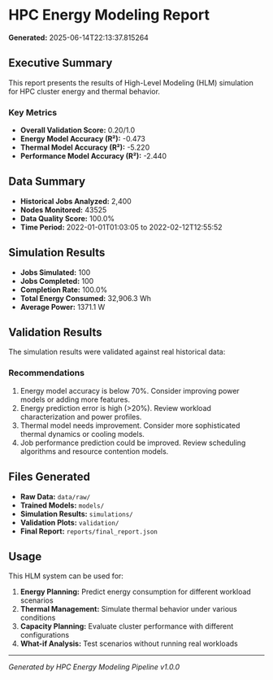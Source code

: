 
# HPC Energy Modeling Report

**Generated:** 2025-06-14T22:13:37.815264

## Executive Summary

This report presents the results of High-Level Modeling (HLM) simulation for HPC cluster energy and thermal behavior.

### Key Metrics

- **Overall Validation Score:** 0.20/1.0
- **Energy Model Accuracy (R²):** -0.473
- **Thermal Model Accuracy (R²):** -5.220
- **Performance Model Accuracy (R²):** -2.440

## Data Summary

- **Historical Jobs Analyzed:** 2,400
- **Nodes Monitored:** 43525
- **Data Quality Score:** 100.0%
- **Time Period:** 2022-01-01T01:03:05 to 2022-02-12T12:55:52

## Simulation Results

- **Jobs Simulated:** 100
- **Jobs Completed:** 100
- **Completion Rate:** 100.0%
- **Total Energy Consumed:** 32,906.3 Wh
- **Average Power:** 1371.1 W

## Validation Results

The simulation results were validated against real historical data:

### Recommendations

1. Energy model accuracy is below 70%. Consider improving power models or adding more features.
2. Energy prediction error is high (>20%). Review workload characterization and power profiles.
3. Thermal model needs improvement. Consider more sophisticated thermal dynamics or cooling models.
4. Job performance prediction could be improved. Review scheduling algorithms and resource contention models.


## Files Generated

- **Raw Data:** `data/raw/`
- **Trained Models:** `models/`
- **Simulation Results:** `simulations/`
- **Validation Plots:** `validation/`
- **Final Report:** `reports/final_report.json`

## Usage

This HLM system can be used for:

1. **Energy Planning:** Predict energy consumption for different workload scenarios
2. **Thermal Management:** Simulate thermal behavior under various conditions
3. **Capacity Planning:** Evaluate cluster performance with different configurations
4. **What-if Analysis:** Test scenarios without running real workloads

---

*Generated by HPC Energy Modeling Pipeline v1.0.0*
